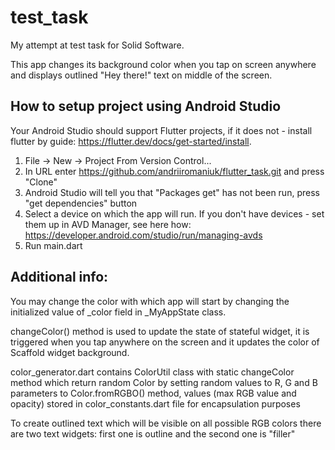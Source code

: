 # test_task

My attempt at test task for Solid Software.

This app changes its background color when you tap on screen anywhere and displays outlined "Hey there!" text on middle of the screen.

## How to setup project using Android Studio
Your Android Studio should support Flutter projects, if it does not - install flutter by guide: https://flutter.dev/docs/get-started/install.

1. File -> New -> Project From Version Control...
2. In URL enter https://github.com/andriiromaniuk/flutter_task.git and press "Clone"
3. Android Studio will tell you that "Packages get" has not been run, press "get dependencies" button
4. Select a device on which the app will run. If you don't have devices - set them up in AVD Manager, see here how: https://developer.android.com/studio/run/managing-avds
5. Run main.dart

## Additional info:

You may change the color with which app will start by changing the initialized value of _color field in _MyAppState class.

changeColor() method is used to update the state of stateful widget, it is triggered when you tap anywhere on the screen and it updates the color of Scaffold widget background.

color_generator.dart contains ColorUtil class with static changeColor method which return random Color by setting random values to R, G and B parameters to Color.fromRGBO() method, values (max RGB value and opacity) stored in color_constants.dart file for encapsulation purposes

To create outlined text which will be visible on all possible RGB colors there are two text widgets: first one is outline and the second one is "filler"

